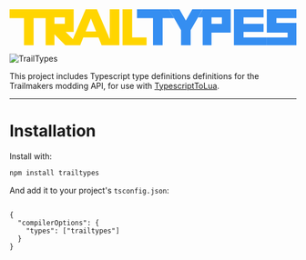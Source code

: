 <svg width="561" height="71" viewBox="0 0 561 71" fill="none" xmlns="http://www.w3.org/2000/svg">
<g clip-path="url(#clip0_3_17)">
<mask id="mask0_3_17" style="mask-type:luminance" maskUnits="userSpaceOnUse" x="0" y="0" width="561" height="71">
<path d="M561 0H0V71H561V0Z" fill="white"/>
</mask>
<g mask="url(#mask0_3_17)">
<path d="M220.953 0V71H267.964V55.2222H239.757V0H220.953Z" fill="#FFD500"/>
<path fill-rule="evenodd" clip-rule="evenodd" d="M0 0H125.363V44.1778H109.693L123.796 58.3778L148.869 0H170.807L195.88 58.3778V0H214.684V71H180.21L173.941 55.2222H144.168L137.899 71H109.693L87.7542 48.9111V71H70.5168V17.3556H47.0112V71H28.2067V17.3556H0V0ZM87.7542 15.7778H108.126V28.4H87.7542V15.7778ZM159.054 17.75L148.869 43.3889H169.24L159.054 17.75Z" fill="#FFD500"/>
<path d="M249.159 17.3556H267.964H280.5V71H299.304V17.3556H321.785L311.841 0H249.159V17.3556Z" fill="#358EF1"/>
<path fill-rule="evenodd" clip-rule="evenodd" d="M377.656 0H432.503V45.7556H394.894V71H377.656V15.7778H368.616L377.656 0ZM415.265 15.7778H394.894V28.4H415.265V15.7778Z" fill="#358EF1"/>
<path d="M503.02 71V55.2222H457.575V44.1778H496.751V28.4H457.575V15.7778H496.751V0H438.771V71H503.02Z" fill="#358EF1"/>
<path d="M503.02 55.2222H543.763V45.7556H503.02V0H561V17.3556H521.824V26.8222H561V71H503.02V55.2222Z" fill="#358EF1"/>
<path d="M311.841 0L321.785 17.3556L335.346 41.0222V71H354.151V41.0222L377.656 0H357.285L344.749 21.8786L332.212 0H311.841Z" fill="#358EF1"/>
</g>
</g>
<defs>
<clipPath id="clip0_3_17">
<rect width="561" height="71" fill="white"/>
</clipPath>
</defs>
</svg>

![TrailTypes](https://github.com/user-attachments/assets/83eb110a-d2e5-4286-b084-7746351cd92a)

This project includes Typescript type definitions definitions for the Trailmakers modding API, for use with [TypescriptToLua](https://github.com/TypeScriptToLua/TypeScriptToLua).

---
# Installation

Install with:

```bash
npm install trailtypes
```

And add it to your project's `tsconfig.json`:

```json![Uploading TrailTypes.svg…]()

{
  "compilerOptions": {
    "types": ["trailtypes"]
  }
}
```
